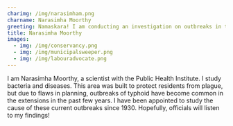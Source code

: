 ```yaml
---
charimg: /img/narasimham.png
charname: Narasimha Moorthy
greeting: Namaskara! I am conducting an investigation on outbreaks in the area
title: Narasimha Moorthy
images:
  - img: /img/conservancy.png
  - img: /img/municipalsweeper.png
  - img: /img/labouradvocate.png
---
```

I am Narasimha Moorthy, a scientist with the Public Health Institute. I study bacteria and diseases. This area was built to protect residents from plague, but due to flaws in planning, outbreaks of typhoid have become common in the extensions in the past few years. I have been appointed to study the cause of these current outbreaks since 1930. Hopefully, officials will listen to my findings!